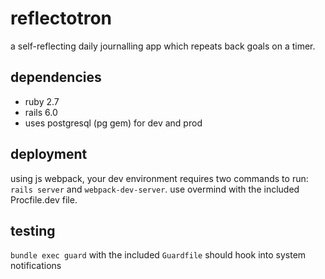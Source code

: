 reflectotron
===

a self-reflecting daily journalling app which repeats back goals on a timer.


## dependencies
* ruby 2.7
* rails 6.0
* uses postgresql (pg gem) for dev and prod

## deployment
using js webpack, your dev environment requires two commands to run: `rails server` and `webpack-dev-server`. use overmind with the included Procfile.dev file.

## testing
`bundle exec guard` with the included `Guardfile` should hook into system notifications

